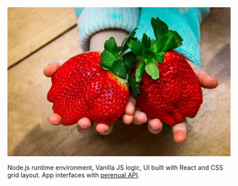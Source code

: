 <img src="greener_thumb_reactVersion\src\assets\img\gaintStrawberries.png"/>

Node.js runtime environment, Vanilla JS logic, UI built with React and CSS grid layout. App interfaces with <a href="https://perenual.com/docs/api">perenual API</a>. 

